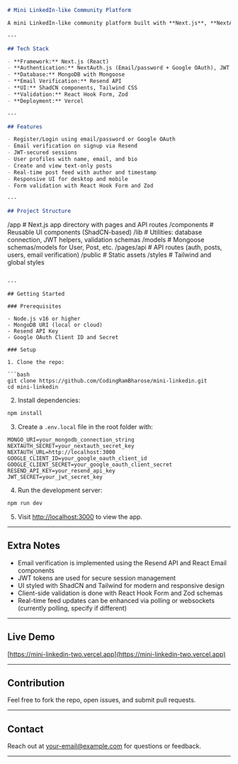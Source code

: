 ```markdown
# Mini LinkedIn-like Community Platform

A mini LinkedIn-like community platform built with **Next.js**, **NextAuth.js** (supporting Google login and credentials), **JWT** for authentication, and **MongoDB**. The app supports user authentication with email verification through **Resend**, public post creation, a real-time feed, and user profiles displaying bios and posts. The UI is styled using **ShadCN** and fully responsive.

---

## Tech Stack

- **Framework:** Next.js (React)  
- **Authentication:** NextAuth.js (Email/password + Google OAuth), JWT tokens  
- **Database:** MongoDB with Mongoose  
- **Email Verification:** Resend API  
- **UI:** ShadCN components, Tailwind CSS  
- **Validation:** React Hook Form, Zod  
- **Deployment:** Vercel

---

## Features

- Register/Login using email/password or Google OAuth  
- Email verification on signup via Resend  
- JWT-secured sessions  
- User profiles with name, email, and bio  
- Create and view text-only posts  
- Real-time post feed with author and timestamp  
- Responsive UI for desktop and mobile  
- Form validation with React Hook Form and Zod

---

## Project Structure

```

/app                 # Next.js app directory with pages and API routes
/components          # Reusable UI components (ShadCN-based)
/lib                 # Utilities: database connection, JWT helpers, validation schemas
/models              # Mongoose schemas/models for User, Post, etc.
/pages/api           # API routes (auth, posts, users, email verification)
/public              # Static assets
/styles              # Tailwind and global styles

````

---

## Getting Started

### Prerequisites

- Node.js v16 or higher  
- MongoDB URI (local or cloud)  
- Resend API Key  
- Google OAuth Client ID and Secret  

### Setup

1. Clone the repo:

```bash
git clone https://github.com/CodingRamBharose/mini-linkedin.git
cd mini-linkedin
````

2. Install dependencies:

```bash
npm install
```

3. Create a `.env.local` file in the root folder with:

```env
MONGO_URI=your_mongodb_connection_string
NEXTAUTH_SECRET=your_nextauth_secret_key
NEXTAUTH_URL=http://localhost:3000
GOOGLE_CLIENT_ID=your_google_oauth_client_id
GOOGLE_CLIENT_SECRET=your_google_oauth_client_secret
RESEND_API_KEY=your_resend_api_key
JWT_SECRET=your_jwt_secret_key
```

4. Run the development server:

```bash
npm run dev
```

5. Visit [http://localhost:3000](http://localhost:3000) to view the app.

---

## Extra Notes

* Email verification is implemented using the Resend API and React Email components
* JWT tokens are used for secure session management
* UI styled with ShadCN and Tailwind for modern and responsive design
* Client-side validation is done with React Hook Form and Zod schemas
* Real-time feed updates can be enhanced via polling or websockets (currently polling, specify if different)

---

## Live Demo

[https://mini-linkedin-two.vercel.app](https://mini-linkedin-two.vercel.app)

---

## Contribution

Feel free to fork the repo, open issues, and submit pull requests.

---

## Contact

Reach out at [your-email@example.com](mailto:ramavtar.crb@gmail.com) for questions or feedback.

---

